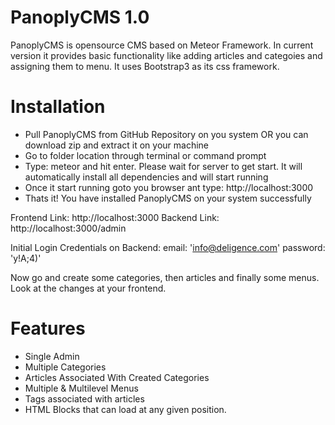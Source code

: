 # PanoplyCMS 1.0
PanoplyCMS is opensource CMS based on Meteor Framework. In current version it provides basic functionality like adding articles and categoies and assigning them to menu. It uses Bootstrap3 as its css framework.

# Installation
- Pull PanoplyCMS from GitHub Repository on you system OR you can download zip and extract it on your machine
- Go to folder location through terminal or command prompt
- Type: meteor and hit enter. Please wait for server to get start. It will automatically install all dependencies and will start running
- Once it start running goto you browser ant type: http://localhost:3000
- Thats it! You have installed PanoplyCMS on your system successfully

Frontend Link: http://localhost:3000
Backend Link: http://localhost:3000/admin

Initial Login Credentials on Backend:
    email: 'info@deligence.com'
    password: 'y!A;4)'

Now go and create some categories, then articles and finally some menus. Look at the changes at your frontend.

# Features
- Single Admin
- Multiple Categories
- Articles Associated With Created Categories
- Multiple & Multilevel Menus
- Tags associated with articles
- HTML Blocks that can load at any given position.